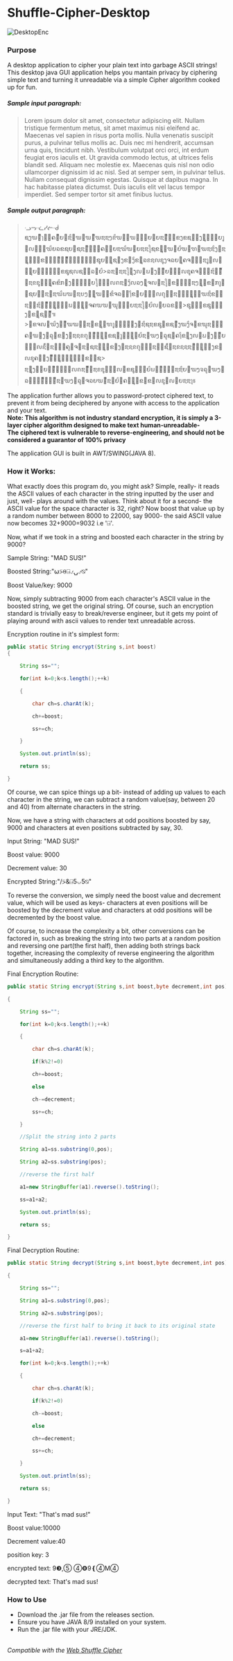 # Shuffle-Cipher-Desktop
![DesktopEnc](https://user-images.githubusercontent.com/68727041/150776276-afa483bb-1e5e-48ee-b486-65d30a31371b.png)
<br>

### Purpose

A desktop application to cipher your plain text into garbage ASCII strings!<br/>
This desktop java GUI application helps you mantain privacy by ciphering simple text and turning it unreadable via
a simple Cipher algorithm cooked up for fun.<br>

##### Sample input paragraph:

> Lorem ipsum dolor sit amet, consectetur adipiscing elit. Nullam tristique fermentum metus, sit amet maximus nisi eleifend ac. Maecenas vel sapien in risus porta 
> mollis. Nulla venenatis suscipit purus, a pulvinar tellus mollis ac. Duis nec mi hendrerit, accumsan urna quis, tincidunt nibh. Vestibulum volutpat orci orci, int
> erdum feugiat eros iaculis et. Ut gravida commodo lectus, at ultrices felis blandit sed. Aliquam nec molestie ex. Maecenas quis nisl non odio ullamcorper dignissim id 
> ac nisl. Sed at semper sem, in pulvinar tellus. Nullam consequat dignissim egestas. Quisque at dapibus magna. In hac habitasse platea dictumst. Duis iaculis elit vel
> lacus tempor imperdiet. Sed semper tortor sit amet finibus luctus.<br/>

##### Sample output paragraph:
> ᓢᓝᓨᓯᓡᑼ
   >ຊງຆ๼ืๅ຋๾ຄ๺ืຍ຀ຌื຋ຆ຅ຆ๽ืຆຌຌງຂืຆ๼຋ຆ๥๾๺ຍ๼ຍຌ຋ื๺๻ຂງຂຊ๼຀ງ๾ู๼຅຀ຍๅู๥ຎ຃຅๸ຆืຍຉຂຊຍ຀ຊຌ๾ื๿๼຋ຄ๾຅ຍຌຆืຆ๼ຍຌຌใูຊຂ຋ู๸ຆ๼ຍืຆ๸ຑ຀ຆຌຌืງ຀ຌ຀ู๼຅๼ຂ๽๾຅๽ื๺๺็ื๦๸๾๺๾຅๺ຊูຍ๾຃ูຊ๺ງຂ๼ງืຂ຅ูຉຂຊຎຊูງຈຉຍ๸ูຄຈ຃຅຀ຌๅู๥ຎ຃຅๸ูຍ๾຅๾຅๺຋ຂຊูຊຎຊ๼຀ຉ຀ຍื>ຉຌ຋ຌຌใู๸ูງຎ຃ຏ຀ງ๸຋ืຍ๼຅຃ຎຊูຄຈ຃຅຀ຌื๺๺็ื๝ຌຂຊู຅๾๺ูຄຂืກ๼ງ๻຋๼຋຀ຍใู๸๼๺ຎຄຌ๸ງืຎຉງ๸ูຈຎ຀ຌใู຋ຂ຅๼຀๽ຌງ຋ู຅ຂ๹ກๅู๭๾ຊຍ຀๻ຌ຅ຌຆืຏຆ຅ຌຍງ๺຋ูຆ຋๺ຂืຈຉ๼຀ๅืຂ຅ຍ๼຋๻ຎຄู๽๾ຌ຀຀๺຋ู๼຋ຆຌืຂ๸๼ຌ຅຀ຌื๾຋็ื๮຋ู๾຋๸ຏ຀๽๸ู๺ຈຄຆຆ๽ຆู຃๾๺ຍຌຌใู๸ຍืຎ຃ຍຉຂ๺๾>ຊู๽๾຃ຂຊู๹຅๸ງ๻ຂ຋ูຊ๾๻็ื๚>຃ຂຈຎ๸ຆืງ๼๼ืຆຆ຅๼ຌ຋ຂ๼ู๼ຑๅู๤๺๼๼๼ງ๸ຌืຊຌຂຊู຅ຂຊ຅ืງຆງืຈ๻ຂຆูຌ຅຃๺ຄ๼ຆ຋ງ๾ຉู๻ຂ๾ງ຀ຌຊຂຄู຀๽ื๺๺ู຅ຂຊ຅ๅู๪๾๻ู๸ຍืຌ๼ຆງ๾ຉูຊ๾ຄๅืຂ຅ูງຎ຃ຏ຀ງ๸຋ืຍ๼຅຃ຎຊ็ื๧ຌ຅຃๺ຄู๺ຈ຅ຌ๼ຊຌ๺຋ู๻ຂ๾ງ຀ຌຊຂຄู๼຀๼ຌ຋๺ຊ็ื๪ຌຂຊຊຌ๾ื๺຋ู๻๺ງຂ๹ຎຊูຄ๺๾ງ๸็ื๢຅ู๿๺๺ู๿๺๹ຂ຋๺ຊ> ຌ๼ูງ຅๸ຍ๼๺ื๽຀๼຋ຎຄຌ຋็ื๝ຌຂຊู຀๺๺ຎ຃ຂຊู๼຅຀ຍืຏ๼຅ื຅๸๼ຌຌืຍ๼ຆງຈຉู຀ຆງ๾ຉ๽຀๾຋็ื๬๼๽ืຌ๼ຆງ๾ຉู຋ຈຉຍຆ຋ืຌ຀ຍื๺ຄ๾຋ู๽ຂ຅ຂ๹ຎຊู຃ຎ๺ຍຌຌๅุธ<br/>

The application further allows you to password-protect ciphered text, to prevent it from being deciphered by anyone with access to the application and your text.
<br/>
**Note: This algorithm is not industry standard encryption, it is simply a 3-layer cipher algorithm designed to make text human-unreadable-<br/>
The ciphered text is vulnerable to reverse-engineering, and should not be considered a guarantor of 100% privacy**

The application GUI is built in AWT/SWING(JAVA 8).<br>

### How it Works:

What exactly does this program do, you might ask? Simple, really- it reads the ASCII values of each character in the string inputted by the user and just, well- plays around with the values. Think about it for a second- the ASCII value for the space character is 32, right? Now boost that value up by a random number between 8000 to 22000, say 9000- the said ASCII value now becomes 32+9000=9032 i.e '⍈'. 

Now, what if we took in a string and boosted each character in the string by 9000?

Sample String: "MAD SUS!"

Boosted String:"⍵⍩⍬⍈⍻⍽⍻⍉"

Boost Value/key: 9000

Now, simply subtracting 9000 from each character's ASCII value in the boosted string, we get the original string. Of course, such an encryption standard is trivially easy to break/reverse engineer, but it gets my point of playing around with ascii values to render text unreadable across. 

Encryption routine in it's simplest form:
```java
public static String encrypt(String s,int boost)
{

    String ss="";

    for(int k=0;k<s.length();++k)

    {

        char ch=s.charAt(k);

        ch+=boost;

        ss+=ch;

    }

    System.out.println(ss);

    return ss;

}
```
Of course, we can spice things up a bit- instead of adding up values to each character in the string, we can subtract a random value(say, between 20 and 40) from alternate characters in the string.

Now, we have a string with characters at odd positions boosted by say, 9000 and characters at even positions subtracted by say, 30.

Input String: "MAD SUS!"

Boost value: 9000

Decrement value: 30

Encrypted String:"/⍩&⍈5⍽5⍉"

To reverse the conversion, we simply need the boost value and decrement value, which will be used as keys- characters at even positions will be boosted by the decrement value and characters at odd positions will be decremented by the boost value.

Of course, to increase the complexity a bit, other conversions can be factored in, such as breaking the string into two parts at a random position and reversing one part(the first half), then adding both strings back together, increasing the complexity of reverse engineering the algorithm and simultaneously adding a third key to the algorithm.

Final Encryption Routine:
```java
public static String encrypt(String s,int boost,byte decrement,int pos)

{

    String ss="";

    for(int k=0;k<s.length();++k)

    {

        char ch=s.charAt(k);

        if(k%2!=0)

        ch+=boost;

        else

        ch-=decrement;

        ss+=ch;

    }

    //Split the string into 2 parts

    String a1=ss.substring(0,pos);

    String a2=ss.substring(pos);

    //reverse the first half

    a1=new StringBuffer(a1).reverse().toString();

    ss=a1+a2;

    System.out.println(ss);

    return ss;

}
```

Final Decryption Routine:
```java
public static String decrypt(String s,int boost,byte decrement,int pos)

{

    String ss="";

    String a1=s.substring(0,pos);

    String a2=s.substring(pos);

    //reverse the first half to bring it back to its original state

    a1=new StringBuffer(a1).reverse().toString();

    s=a1+a2;

    for(int k=0;k<s.length();++k)

    {

        char ch=s.charAt(k);

        if(k%2!=0)

        ch-=boost;

        else

        ch+=decrement;

        ss+=ch;

    }

    System.out.println(ss);

    return ss;

}

```
Input Text: "That's mad sus!"

Boost value:10000

Decrement value:40

position key: 3

encrypted text: 9❸,➄ ➃￸❽9❴￸➃M➃ 

decrypted text: That's mad sus!

### How to Use

- Download the .jar file from the releases section.
- Ensure you have JAVA 8/9 installed on your system.
- Run the .jar file with your JRE/JDK.

<br/>
<i>Compatible with the <a href="https://github.com/nikhil-RGB/Shuffle-Cipher-Web">Web Shuffle Cipher</a></i>


